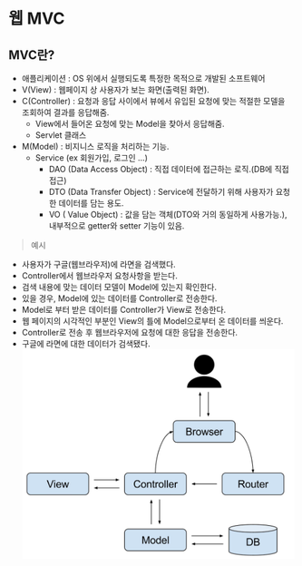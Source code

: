 # 웹 MVC
## MVC란?
- 애플리케이션 : OS 위에서 실행되도록 특정한 목적으로 개발된 소프트웨어
- V(View) : 웹페이지 상 사용자가 보는 화면(출력된 화면).
- C(Controller) : 요청과 응답 사이에서 뷰에서 유입된 요청에 맞는 적절한 모델을 조회하여 결과를 응답해줌.
    - View에서 들어온 요청에 맞는 Model을 찾아서 응답해줌.
    - Servlet 클래스
- M(Model) : 비지니스 로직을 처리하는 기능.
    - Service (ex 회원가입, 로그인 ...)
        - DAO (Data Access Object) : 직접 데이터에 접근하는 로직.(DB에 직접 접근)
        - DTO (Data Transfer Object) : Service에 전달하기 위해 사용자가 요청한 데이터를 담는 용도.
        - VO ( Value Object) : 값을 담는 객체(DTO와 거의 동일하게 사용가능.), 내부적으로 getter와 setter 기능이 있음.
> 예시
- 사용자가 구글(웹브라우저)에 라면을 검색했다.
- Controller에서 웹브라우저 요청사항을 받는다.
- 검색 내용에 맞는 데이터 모델이 Model에 있는지 확인한다.
- 있을 경우, Model에 있는 데이터를 Controller로 전송한다.
- Model로 부터 받은 데이터를 Controller가 View로 전송한다.
- 웹 페이지의 시각적인 부분인 View의 틀에 Model으로부터 온 데이터를 씌운다.
- Controller로 전송 후 웹브라우저에 요청에 대한 응답을 전송한다.
- 구글에 라면에 대한 데이터가 검색됐다.
![Alt text](%EC%82%AC%EC%A7%84/MVC%20%ED%8C%A8%ED%84%B4.jpg)